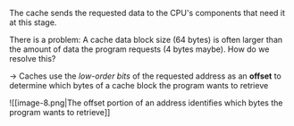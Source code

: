 The cache sends the requested data to the CPU's components that need it at this stage.

There is a problem: A cache data block size (64 bytes) is often larger than the amount of data the program requests (4 bytes maybe). How do we resolve this?

-> Caches use the *low-order bits* of the requested address as an **offset** to determine which bytes of a cache block the program wants to retrieve

![[image-8.png|The offset portion of an address identifies which bytes the program wants to retrieve]]



